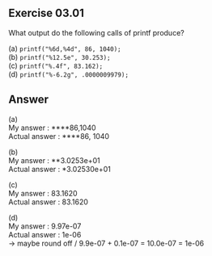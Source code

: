 ## Exercise 03.01
What output do the following calls of printf produce?

(a) ```printf("%6d,%4d", 86, 1040);```   
(b) ```printf("%12.5e", 30.253);```   
(c) ```printf("%.4f", 83.162);```   
(d) ```printf("%-6.2g", .0000009979);```   

## Answer
(a)   
My answer	:	****86,1040   
Actual answer :	****86, 1040   

(b)   
My answer	:	**3.0253e+01   
Actual answer :	*3.02530e+01   

(c)   
My answer	:	83.1620   
Actual answer :	83.1620   

(d)   
My answer	:	9.97e-07   
Actual answer :	1e-06   
-> maybe round off / 9.9e-07 + 0.1e-07 = 10.0e-07 = 1e-06
